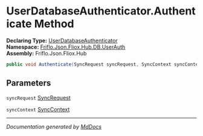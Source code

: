 ﻿<!--  
  <auto-generated>   
    The contents of this file were generated by a tool.  
    Changes to this file may be list if the file is regenerated  
  </auto-generated>   
-->

# UserDatabaseAuthenticator.Authenticate Method

**Declaring Type:** [UserDatabaseAuthenticator](../index.md)  
**Namespace:** [Friflo.Json.Fliox.Hub.DB.UserAuth](../../index.md)  
**Assembly:** Friflo.Json.Fliox.Hub

```csharp
public void Authenticate(SyncRequest syncRequest, SyncContext syncContext);
```

## Parameters

`syncRequest`  [SyncRequest](../../../../Protocol/SyncRequest/index.md)

`syncContext`  [SyncContext](../../../../Host/SyncContext/index.md)

___

*Documentation generated by [MdDocs](https://github.com/ap0llo/mddocs)*

